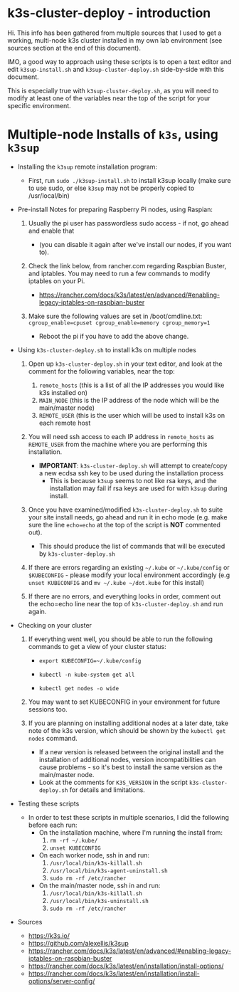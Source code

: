 # k3s-cluster-deploy - introduction

Hi.  This info has been gathered from multiple sources that I used to get a working, multi-node k3s cluster installed in my own lab environment (see sources section at the end of this document).

IMO, a good way to approach using these scripts is to open a text editor and edit `k3sup-install.sh` and `k3sup-cluster-deploy.sh` side-by-side with this document.

This is especially true with `k3sup-cluster-deploy.sh`, as you will need to modify at least one of the variables near the top of the script for your specific environment.

# Multiple-node Installs of `k3s`, using `k3sup`

+ Installing the `k3sup` remote installation program:
    
    - First, run `sudo ./k3sup-install.sh` to install k3sup locally (make sure to use sudo, or else `k3sup` may not be properly copied to /usr/local/bin)

+ Pre-install Notes for preparing Raspberry Pi nodes, using Raspian:

    1. Usually the pi user has passwordless sudo access - if not, go ahead and enable that 
        - (you can disable it again after we've install our nodes, if you want to).

    2. Check the link below, from rancher.com regarding Raspbian Buster, and iptables.  You may need to run a few commands to modify iptables on your Pi.
        - https://rancher.com/docs/k3s/latest/en/advanced/#enabling-legacy-iptables-on-raspbian-buster

    3. Make sure the following values are set in /boot/cmdline.txt: `cgroup_enable=cpuset cgroup_enable=memory cgroup_memory=1`
        - Reboot the pi if you have to add the above change.

+ Using `k3s-cluster-deploy.sh` to install k3s on multiple nodes

    1. Open up `k3s-cluster-deploy.sh` in your text editor, and look at the comment for the following variables, near the top:
        1. `remote_hosts` (this is a list of all the IP addresses you would like k3s installed on)
        2. `MAIN_NODE` (this is the IP address of the node which will be the main/master node)
        3. `REMOTE_USER` (this is the user which will be used to install k3s on each remote host

    2.  You will need ssh access to each IP address in `remote_hosts` as `REMOTE_USER` from the machine where you are performing this installation.
        - **IMPORTANT**: `k3s-cluster-deploy.sh` will attempt to create/copy a new ecdsa ssh key to be used during the installation process 
            - This is because `k3sup` seems to not like rsa keys, and the installation may fail if rsa keys are used for with `k3sup` during install.

    3.  Once you have examined/modified `k3s-cluster-deploy.sh` to suite your site install needs, go ahead and run it in echo mode (e.g. make sure the line `echo=echo` at the top of the script is **NOT** commented out).
        - This should produce the list of commands that will be executed by `k3s-cluster-deploy.sh`

    4. If there are errors regarding an existing `~/.kube` or `~/.kube/config` or `$KUBECONFIG` - please modify your local environment accordingly (e.g `unset KUBECONFIG` and `mv ~/.kube ~/dot.kube` for this install)

    5. If there are no errors, and everything looks in order, comment out the echo=echo line near the top of `k3s-cluster-deploy.sh` and run again.

+ Checking on your cluster

   1. If everything went well, you should be able to run the following commands to get a view of your cluster status:

       - `export KUBECONFIG=~/.kube/config`

       - `kubectl -n kube-system get all`

       - `kubectl get nodes -o wide`

    2. You may want to set KUBECONFIG in your environment for future sessions too.

    3. If you are planning on installing additional nodes at a later date, take note of the k3s version, which should be shown by the `kubectl get nodes` command.
        - If a new version is released between the original install and the installation of additional nodes, version incompatibilities can cause problems - so it's best to install the same version as the main/master node.
        - Look at the comments for `K3S_VERSION` in the script `k3s-cluster-deploy.sh` for details and limitations.

+ Testing these scripts
    - In order to test these scripts in multiple scenarios, I did the following before each run:
        - On the installation machine, where I'm running the install from:
            1. `rm -rf ~/.kube/`
            2. `unset KUBECONFIG`
        - On each worker node, ssh in and run:
            1. `/usr/local/bin/k3s-killall.sh`
            2. `/usr/local/bin/k3s-agent-uninstall.sh`
            3. `sudo rm -rf /etc/rancher`
        - On the main/master node, ssh in and run:
            1. `/usr/local/bin/k3s-killall.sh`
            2. `/usr/local/bin/k3s-uninstall.sh`
            3. `sudo rm -rf /etc/rancher`
            
+ Sources

    - https://k3s.io/
    - https://github.com/alexellis/k3sup
    - https://rancher.com/docs/k3s/latest/en/advanced/#enabling-legacy-iptables-on-raspbian-buster
    - https://rancher.com/docs/k3s/latest/en/installation/install-options/
    - https://rancher.com/docs/k3s/latest/en/installation/install-options/server-config/
    

